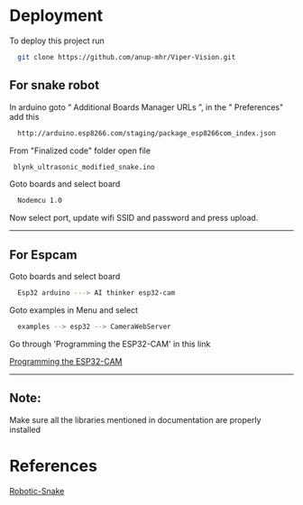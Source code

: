 
# Deployment
To deploy this project run

```bash
  git clone https://github.com/anup-mhr/Viper-Vision.git
```
## For snake robot

In arduino goto “ Additional Boards Manager URLs ”, in the " Preferences" add this

```bash
  http://arduino.esp8266.com/staging/package_esp8266com_index.json
```
From "Finalized code" folder open file

```bash
 blynk_ultrasonic_modified_snake.ino
```

Goto boards and select board

```bash
  Nodemcu 1.0
```
Now select port, update wifi SSID and password and press upload.

---
## For Espcam
Goto boards and select board

```bash
  Esp32 arduino ---> AI thinker esp32-cam
```
Goto examples in Menu and select

```bash
  examples --> esp32 --> CameraWebServer
```
Go through 'Programming the ESP32-CAM' in this link


  [Programming the ESP32-CAM](https://lastminuteengineers.com/getting-started-with-esp32-cam/)

---

## Note:


Make sure all the libraries mentioned in documentation are properly installed





# References
[Robotic-Snake](https://github.com/WillDonaldson/Robotic-Snake.git)